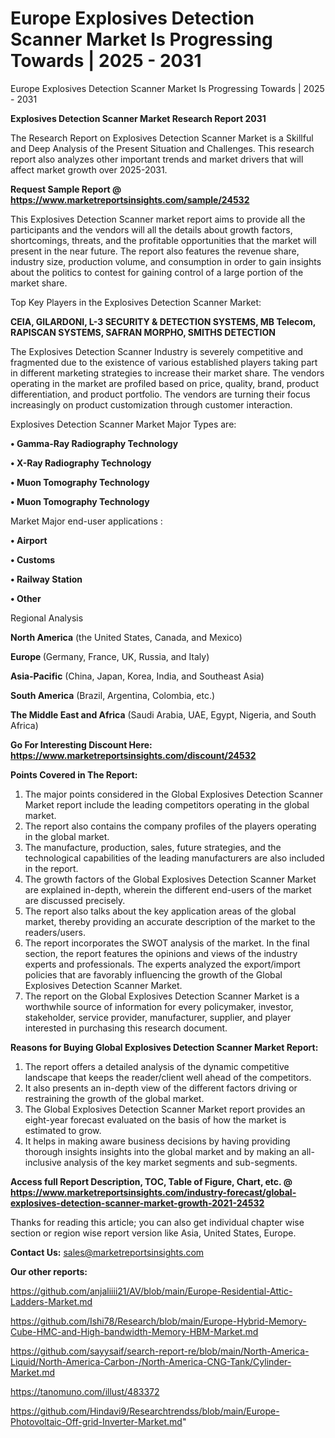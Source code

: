 # Europe Explosives Detection Scanner Market Is Progressing Towards | 2025 - 2031
 Europe Explosives Detection Scanner Market Is Progressing Towards | 2025 - 2031

<strong>Explosives Detection Scanner Market Research Report 2031</strong>

The Research Report on Explosives Detection Scanner Market is a Skillful and Deep Analysis of the Present Situation and Challenges. This research report also analyzes other important trends and market drivers that will affect market growth over 2025-2031.

<strong>Request Sample Report @ <a href=https://www.marketreportsinsights.com/sample/24532>https://www.marketreportsinsights.com/sample/24532</a></strong>

This Explosives Detection Scanner market report aims to provide all the participants and the vendors will all the details about growth factors, shortcomings, threats, and the profitable opportunities that the market will present in the near future. The report also features the revenue share, industry size, production volume, and consumption in order to gain insights about the politics to contest for gaining control of a large portion of the market share.

Top Key Players in the Explosives Detection Scanner Market:

<strong>CEIA, GILARDONI, L-3 SECURITY & DETECTION SYSTEMS, MB Telecom, RAPISCAN SYSTEMS, SAFRAN MORPHO, SMITHS DETECTION</strong>

The Explosives Detection Scanner Industry is severely competitive and fragmented due to the existence of various established players taking part in different marketing strategies to increase their market share. The vendors operating in the market are profiled based on price, quality, brand, product differentiation, and product portfolio. The vendors are turning their focus increasingly on product customization through customer interaction.

Explosives Detection Scanner Market Major Types are:

<strong>• Gamma-Ray Radiography Technology

• X-Ray Radiography Technology

• Muon Tomography Technology

• Muon Tomography Technology</strong>

Market Major end-user applications :

<strong>• Airport

• Customs

• Railway Station

• Other</strong>

Regional Analysis

</u><strong><b>North America</b></strong> (the United States, Canada, and Mexico)

<strong><b>Europe </b></strong>(Germany, France, UK, Russia, and Italy)

<strong><b>Asia-Pacific</b></strong> (China, Japan, Korea, India, and Southeast Asia)

<strong><b>South America</b></strong> (Brazil, Argentina, Colombia, etc.)

<strong><b>The Middle East and Africa</b></strong> (Saudi Arabia, UAE, Egypt, Nigeria, and South Africa)

<strong>Go For Interesting Discount Here: <a href=https://www.marketreportsinsights.com/discount/24532>https://www.marketreportsinsights.com/discount/24532</a></strong>

<strong>Points Covered in The Report:</strong>
<ol>
  <li>The major points considered in the Global Explosives Detection Scanner Market report include the leading competitors operating in the global market.</li>
  <li>The report also contains the company profiles of the players operating in the global market.</li>
  <li>The manufacture, production, sales, future strategies, and the technological capabilities of the leading manufacturers are also included in the report.</li>
  <li>The growth factors of the Global Explosives Detection Scanner Market are explained in-depth, wherein the different end-users of the market are discussed precisely.</li>
  <li>The report also talks about the key application areas of the global market, thereby providing an accurate description of the market to the readers/users.</li>
  <li>The report incorporates the SWOT analysis of the market. In the final section, the report features the opinions and views of the industry experts and professionals. The experts analyzed the export/import policies that are favorably influencing the growth of the Global Explosives Detection Scanner Market.</li>
  <li>The report on the Global Explosives Detection Scanner Market is a worthwhile source of information for every policymaker, investor, stakeholder, service provider, manufacturer, supplier, and player interested in purchasing this research document.</li>
</ol>
<strong>Reasons for Buying Global Explosives Detection Scanner Market Report:</strong>

<ol>
  <li>The report offers a detailed analysis of the dynamic competitive landscape that keeps the reader/client well ahead of the competitors.</li>
  <li>It also presents an in-depth view of the different factors driving or restraining the growth of the global market.</li>
  <li>The Global Explosives Detection Scanner Market report provides an eight-year forecast evaluated on the basis of how the market is estimated to grow.</li>
  <li>It helps in making aware business decisions by having providing thorough insights insights into the global market and by making an all-inclusive analysis of the key market segments and sub-segments.</li>
</ol>
<strong>Access full Report Description, TOC, Table of Figure, Chart, etc. @ <a href=https://www.marketreportsinsights.com/industry-forecast/global-explosives-detection-scanner-market-growth-2021-24532>https://www.marketreportsinsights.com/industry-forecast/global-explosives-detection-scanner-market-growth-2021-24532</a></strong>


Thanks for reading this article; you can also get individual chapter wise section or region wise report version like Asia, United States, Europe.

<strong>Contact Us:</strong>
sales@marketreportsinsights.com

<strong>Our other reports:</strong>

<a href=https://github.com/anjaliiii21/AV/blob/main/Europe-Residential-Attic-Ladders-Market.md>https://github.com/anjaliiii21/AV/blob/main/Europe-Residential-Attic-Ladders-Market.md</a>

<a href=https://github.com/Ishi78/Research/blob/main/Europe-Hybrid-Memory-Cube-HMC-and-High-bandwidth-Memory-HBM-Market.md>https://github.com/Ishi78/Research/blob/main/Europe-Hybrid-Memory-Cube-HMC-and-High-bandwidth-Memory-HBM-Market.md</a>

<a href=https://github.com/sayysaif/search-report-re/blob/main/North-America-Liquid/North-America-Carbon-/North-America-CNG-Tank/Cylinder-Market.md>https://github.com/sayysaif/search-report-re/blob/main/North-America-Liquid/North-America-Carbon-/North-America-CNG-Tank/Cylinder-Market.md</a>

<a href=https://tanomuno.com/illust/483372>https://tanomuno.com/illust/483372</a>

<a href=https://github.com/Hindavi9/Researchtrendss/blob/main/Europe-Photovoltaic-Off-grid-Inverter-Market.md>https://github.com/Hindavi9/Researchtrendss/blob/main/Europe-Photovoltaic-Off-grid-Inverter-Market.md</a>"
